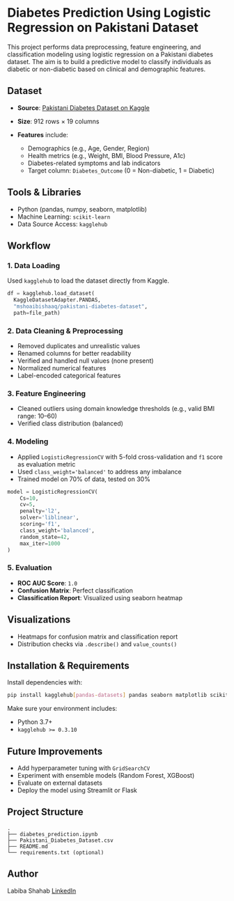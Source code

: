 # Diabetes Prediction Using Logistic Regression on Pakistani Dataset

This project performs data preprocessing, feature engineering, and classification modeling using logistic regression on a Pakistani diabetes dataset. The aim is to build a predictive model to classify individuals as diabetic or non-diabetic based on clinical and demographic features.

## Dataset

* **Source**: [Pakistani Diabetes Dataset on Kaggle](https://www.kaggle.com/datasets/mshoaibishaaq/pakistani-diabetes-dataset)
* **Size**: 912 rows × 19 columns
* **Features** include:

  * Demographics (e.g., Age, Gender, Region)
  * Health metrics (e.g., Weight, BMI, Blood Pressure, A1c)
  * Diabetes-related symptoms and lab indicators
  * Target column: `Diabetes_Outcome` (0 = Non-diabetic, 1 = Diabetic)

## Tools & Libraries

* Python (pandas, numpy, seaborn, matplotlib)
* Machine Learning: `scikit-learn`
* Data Source Access: `kagglehub`

## Workflow

### 1. **Data Loading**

Used `kagglehub` to load the dataset directly from Kaggle.

```python
df = kagglehub.load_dataset(
  KaggleDatasetAdapter.PANDAS,
  "mshoaibishaaq/pakistani-diabetes-dataset",
  path=file_path)
```

### 2. **Data Cleaning & Preprocessing**

* Removed duplicates and unrealistic values
* Renamed columns for better readability
* Verified and handled null values (none present)
* Normalized numerical features
* Label-encoded categorical features

### 3. **Feature Engineering**

* Cleaned outliers using domain knowledge thresholds (e.g., valid BMI range: 10–60)
* Verified class distribution (balanced)

### 4. **Modeling**

* Applied `LogisticRegressionCV` with 5-fold cross-validation and `f1` score as evaluation metric
* Used `class_weight='balanced'` to address any imbalance
* Trained model on 70% of data, tested on 30%

```python
model = LogisticRegressionCV(
    Cs=10,
    cv=5,
    penalty='l2',
    solver='liblinear',
    scoring='f1',
    class_weight='balanced',
    random_state=42,
    max_iter=1000
)
```

### 5. **Evaluation**

* **ROC AUC Score**: `1.0`
* **Confusion Matrix**: Perfect classification
* **Classification Report**: Visualized using seaborn heatmap

## Visualizations

* Heatmaps for confusion matrix and classification report
* Distribution checks via `.describe()` and `value_counts()`

## Installation & Requirements

Install dependencies with:

```bash
pip install kagglehub[pandas-datasets] pandas seaborn matplotlib scikit-learn
```

Make sure your environment includes:

* Python 3.7+
* `kagglehub >= 0.3.10`

## Future Improvements

* Add hyperparameter tuning with `GridSearchCV`
* Experiment with ensemble models (Random Forest, XGBoost)
* Evaluate on external datasets
* Deploy the model using Streamlit or Flask

## Project Structure

```
.
├── diabetes_prediction.ipynb
├── Pakistani_Diabetes_Dataset.csv
├── README.md
└── requirements.txt (optional)
```

## Author

Labiba Shahab
[LinkedIn](https://www.linkedin.com/in/labiba-shahab-2ba3261b1/)

